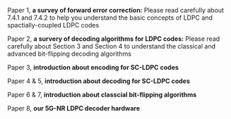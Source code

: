 Paper 1, **a survey of forward error correction:** Please read carefully about 7.4.1 and 7.4.2 to help you understand the basic concepts of LDPC and spactially-coupled LDPC codes

Paper 2, **a survery of decoding algorithms for LDPC codes:** Please read carefully about Section 3 and Section 4 to understand the classical and advanced bit-flipping decoding algorithms

Paper 3, **introduction about encoding for SC-LDPC codes**

Paper 4 & 5, **introduction about decoding for SC-LDPC codes**

Paper 6 & 7, **introduction about classcial bit-flipping algorithms**

Paper 8, **our 5G-NR LDPC decoder hardware**



